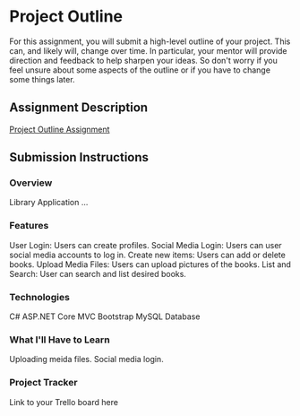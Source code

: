 # Project Outline
For this assignment, you will submit a high-level outline of your project. This can, and likely will, change over time. In particular, your mentor will provide direction and feedback to help sharpen your ideas. So don't worry if you feel unsure about some aspects of the outline or if you have to change some things later.

## Assignment Description
[Project Outline Assignment](https://education.launchcode.org/liftoff/modules/assignments/project-outline)

## Submission Instructions

### Overview
Library Application
...
### Features
User Login: Users can create profiles.
Social Media Login: Users can user social media accounts to log in. 
Create new items: Users can add or delete books.
Upload Media Files: Users can upload pictures of the books.
List and Search: User can search and list desired books.
### Technologies
C# 
ASP.NET Core MVC 
Bootstrap 
MySQL Database 
### What I'll Have to Learn
Uploading meida files.
Social media login.
### Project Tracker
Link to your Trello board here
